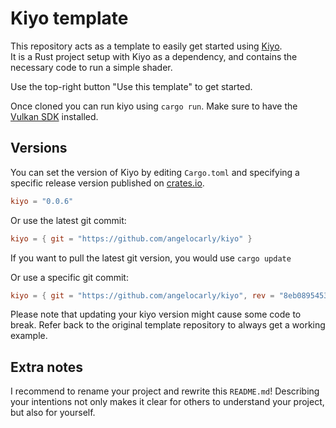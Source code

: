 # Kiyo template

This repository acts as a template to easily get started using [Kiyo](https://github.com/angelocarly/kiyo).  
It is a Rust project setup with Kiyo as a dependency, and contains the necessary code to run a simple shader.

Use the top-right button "Use this template" to get started.

Once cloned you can run kiyo using `cargo run`. Make sure to have the [Vulkan SDK](https://vulkan.lunarg.com) installed.

## Versions
You can set the version of Kiyo by editing `Cargo.toml` and specifying a specific release version published on [crates.io](https://crates.io/crates/kiyo/).
```toml
kiyo = "0.0.6"
```

Or use the latest git commit:
```toml
kiyo = { git = "https://github.com/angelocarly/kiyo" }
```
If you want to pull the latest git version, you would use `cargo update`

Or use a specific git commit:
```toml
kiyo = { git = "https://github.com/angelocarly/kiyo", rev = "8eb08954530a9a947b644828062d7d03a10218b" }
```

Please note that updating your kiyo version might cause some code to break. Refer back to the original template repository to always get a working example.

## Extra notes
I recommend to rename your project and rewrite this `README.md`! Describing your intentions not only makes it clear for others to understand your project, but also for yourself. 
